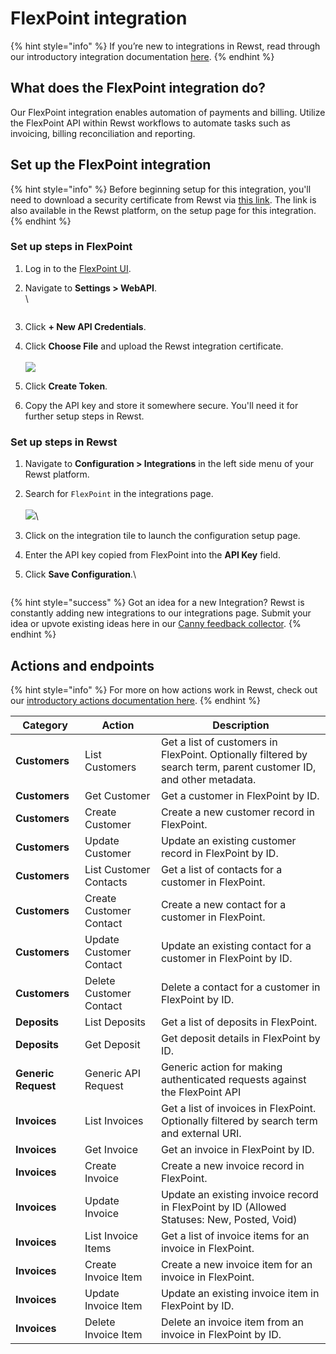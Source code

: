 # FlexPoint integration

{% hint style="info" %}
If you’re new to integrations in Rewst, read through our introductory integration documentation [here](https://docs.rewst.help/documentation/integrations).
{% endhint %}

## What does the FlexPoint integration do?

Our FlexPoint integration enables automation of payments and billing. Utilize the FlexPoint API within Rewst workflows to automate tasks such as invoicing, billing reconciliation and reporting.

## Set up the FlexPoint integration

{% hint style="info" %}
Before beginning setup for this integration, you'll need to download a security certificate from Rewst via [this link](https://engine.qa.rewst.io/configuration/flexpoint/get_certificate).  The link is also available in the Rewst platform, on the setup page for this integration.
{% endhint %}

### Set up steps in FlexPoint

1. Log in to the [FlexPoint UI](https://apps.getflexpoint.com).
2.  Navigate to **Settings > WebAPI**.\
    \


    <figure><img src="../../../../.gitbook/assets/Screenshot 2025-06-17 at 12.06.07 PM.png" alt=""><figcaption></figcaption></figure>
3. Click **+ New API Credentials**.
4. Click **Choose File** and upload the Rewst integration certificate.\
   \
   ![](<../../../../.gitbook/assets/Screenshot 2025-06-17 at 12.06.16 PM.png>)
5. &#x20;Click **Create Token**.
6. Copy the API key and store it somewhere secure. You'll need it for further setup steps in Rewst.

### Set up steps in Rewst

1. Navigate to **Configuration > Integrations** in the left side menu of your Rewst platform.
2. Search for `FlexPoint` in the integrations page.\
   \
   ![](<../../../../.gitbook/assets/Screenshot 2025-06-16 at 4.44.14 PM.png>)\

3. Click on the integration tile to launch the configuration setup page.
4. Enter the API key copied from FlexPoint into the **API Key** field.
5.  Click **Save Configuration**.\


    <figure><img src="../../../../.gitbook/assets/Screenshot 2025-06-16 at 4.51.44 PM.png" alt=""><figcaption></figcaption></figure>

{% hint style="success" %}
Got an idea for a new Integration? Rewst is constantly adding new integrations to our integrations page. Submit your idea or upvote existing ideas here in our [Canny feedback collector](https://rewst.canny.io/integrations).
{% endhint %}

## Actions and endpoints

{% hint style="info" %}
For more on how actions work in Rewst, check out our [introductory actions documentation here](https://docs.rewst.help/documentation/workflows/actions-in-rewst).&#x20;
{% endhint %}

| Category            | Action                  | Description                                                                                                       |
| ------------------- | ----------------------- | ----------------------------------------------------------------------------------------------------------------- |
| **Customers**       | List Customers          | Get a list of customers in FlexPoint. Optionally filtered by search term, parent customer ID, and other metadata. |
| **Customers**       | Get Customer            | Get a customer in FlexPoint by ID.                                                                                |
| **Customers**       | Create Customer         | Create a new customer record in FlexPoint.                                                                        |
| **Customers**       | Update Customer         | Update an existing customer record in FlexPoint by ID.                                                            |
| **Customers**       | List Customer Contacts  | Get a list of contacts for a customer in FlexPoint.                                                               |
| **Customers**       | Create Customer Contact | Create a new contact for a customer in FlexPoint.                                                                 |
| **Customers**       | Update Customer Contact | Update an existing contact for a customer in FlexPoint by ID.                                                     |
| **Customers**       | Delete Customer Contact | Delete a contact for a customer in FlexPoint by ID.                                                               |
| **Deposits**        | List Deposits           | Get a list of deposits in FlexPoint.                                                                              |
| **Deposits**        | Get Deposit             | Get deposit details in FlexPoint by ID.                                                                           |
| **Generic Request** | Generic API Request     | Generic action for making authenticated requests against the FlexPoint API                                        |
| **Invoices**        | List Invoices           | Get a list of invoices in FlexPoint. Optionally filtered by search term and external URI.                         |
| **Invoices**        | Get Invoice             | Get an invoice in FlexPoint by ID.                                                                                |
| **Invoices**        | Create Invoice          | Create a new invoice record in FlexPoint.                                                                         |
| **Invoices**        | Update Invoice          | Update an existing invoice record in FlexPoint by ID (Allowed Statuses: New, Posted, Void)                        |
| **Invoices**        | List Invoice Items      | Get a list of invoice items for an invoice in FlexPoint.                                                          |
| **Invoices**        | Create Invoice Item     | Create a new invoice item for an invoice in FlexPoint.                                                            |
| **Invoices**        | Update Invoice Item     | Update an existing invoice item in FlexPoint by ID.                                                               |
| **Invoices**        | Delete Invoice Item     | Delete an invoice item from an invoice in FlexPoint by ID.                                                        |
